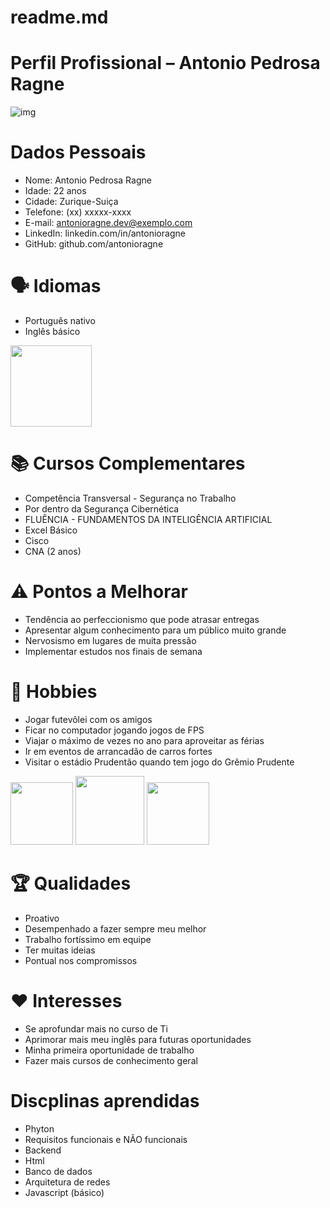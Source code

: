 # readme.md
# Perfil Profissional – Antonio Pedrosa Ragne

![img](https://blogposdigital.mackenzie.br/wp-content/uploads/2025/04/tecnologia-da-informacao.jpg)

# Dados Pessoais 
- Nome: Antonio Pedrosa Ragne
- Idade: 22 anos
- Cidade: Zurique-Suiça
- Telefone: (xx) xxxxx-xxxx
- E-mail: antonioragne.dev@exemplo.com
- LinkedIn: linkedin.com/in/antonioragne
- GitHub: github.com/antonioragne

# 🗣 Idiomas
- Português nativo
- Inglês básico

<img src="https://static.mundoeducacao.uol.com.br/mundoeducacao/conteudo_legenda/844b016d8806bf4eaccaaae5fdc146b3.jpg" width="130">

# 📚 Cursos Complementares
- Competência Transversal - Segurança no Trabalho
- Por dentro da Segurança Cibernética
- FLUÊNCIA - FUNDAMENTOS DA INTELIGÊNCIA ARTIFICIAL
- Excel Básico 
- Cisco
- CNA (2 anos)

# ⚠️ Pontos a Melhorar
- Tendência ao perfeccionismo que pode atrasar entregas
- Apresentar algum conhecimento para um público muito grande
- Nervosismo em lugares de muita pressão
- Implementar estudos nos finais de semana
 
# 🎨 Hobbies
- Jogar futevôlei com os amigos 
- Ficar no computador jogando jogos de FPS
- Viajar o máximo de vezes no ano para aproveitar as férias
- Ir em eventos de arrancadão de carros fortes
- Visitar o estádio Prudentão quando tem jogo do Grêmio Prudente

<img src="https://upload.wikimedia.org/wikipedia/commons/c/c0/Derby_Paulista_%28Corinthians-Palmeiras%29_Paulist%C3%A3o_2009.jpg" width="100">
<img src="https://engenhariadocorpo.com.br/wp-content/uploads/2023/08/4.png" width="110">
<img src="https://encrypted-tbn0.gstatic.com/images?q=tbn:ANd9GcR7ZoDtkq25zawazy2Y-LgZz6MPdInuuIRdzw&s" width="100">


# 🏆 Qualidades
- Proativo
- Desempenhado a fazer sempre meu melhor
- Trabalho fortíssimo em equipe
- Ter muitas ideias
- Pontual nos compromissos

# ❤️ Interesses
- Se aprofundar mais no curso de Ti 
- Aprimorar mais meu inglês para futuras oportunidades 
- Minha primeira oportunidade de trabalho
- Fazer mais cursos de conhecimento geral

# Discplinas aprendidas
- Phyton
- Requisitos funcionais e NÃO funcionais
- Backend
- Html
- Banco de dados
- Arquitetura de redes 
- Javascript (básico)
